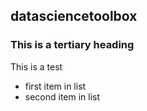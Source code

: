 ## datasciencetoolbox
### This is a tertiary heading

This is a test

* first item in list
* second item in list

